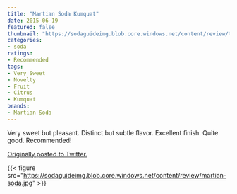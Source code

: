 ```yaml
---
title: "Martian Soda Kumquat"
date: 2015-06-19
featured: false
thumbnail: "https://sodaguideimg.blob.core.windows.net/content/review/thumbs/martian-soda.jpg"
categories:
- soda
ratings:
- Recommended
tags:
- Very Sweet
- Novelty
- Fruit
- Citrus
- Kumquat
brands:
- Martian Soda
---
```


Very sweet but pleasant. Distinct but subtle flavor. Excellent finish. Quite good. Recommended!

[Originally posted to Twitter.](https://twitter.com/Cavorter/status/611963729215799296)

{{< figure src="https://sodaguideimg.blob.core.windows.net/content/review/martian-soda.jpg" >}}
